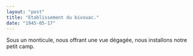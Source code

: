 ```yaml
---
layout: "post"
title: "Etablissement du bivouac."
date: "1945-05-17"
---
```


Sous un monticule, nous offrant une vue dégagée, nous installons notre petit camp.


<div class="histoire"></div>

<div class="commentaire"></div>